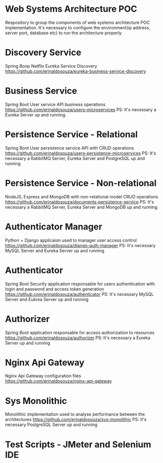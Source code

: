 # Web Systems Architecture POC
Respository to group the components of web systems architecture POC implementation.
It's necessary to configure the environment(ip address, server port, database etc) to run the architecture properly

# Discovery Service
Spring Boop Netflix Eureka Service Discovery
https://github.com/erinaldosouza/eureka-business-service-discovery

# Business Service
Spring Boot User service API business operations
https://github.com/erinaldosouza/users-microservices
PS: It's necessary a Eureka Server up and running.

# Persistence Service - Relational
Spring Boot User persistence service API with CRUD operations
https://github.com/erinaldosouza/users-persistence-microservices
PS: It's necessary a RabbitMQ Server, Eureka Server and PostgreSQL up and running

# Persistence Service - Non-relational
NodeJS, Express and MongoDB with non-relational model CRUD operations
https://github.com/erinaldosouza/documents-persistence-service
PS: It's necessary a RabbitMQ Server, Eureka Server and MongoDB up and running

# Authenticator Manager
Python + Django applicaion used to manager user access control
https://github.com/erinaldosouza/django-auth-manager
PS: It's necessary MySQL Server and Eureka Server up and running

# Authenticator
Spring Boot Security application responsable for users authentication with login and password and  access token generation
https://github.com/erinaldosouza/authenticator
PS: It's necessary MySQL Server and Eukrea Server up and running

# Authorizer
Spring Boot application responsable for access authorization to resources
https://github.com/erinaldosouza/authorizer
PS: It's necessary a Eureka Server up and running

# Nginx Api Gateway
Nginx Api Gateway configuration files
https://github.com/erinaldosouza/nginx-api-gateway

# Sys Monolithic
Monolithic implementation used to analyse performance between the architectures
https://github.com/erinaldosouza/sys-monolithic
PS: It's necessary PostgreSQL Server up and running

# Test Scripts - JMeter and Selenium IDE





